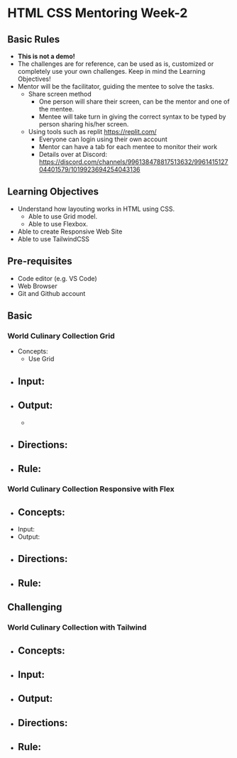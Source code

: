 # HTML CSS Mentoring Week-2

## Basic Rules
- **This is not a demo!**
- The challenges are for reference, can be used as is, customized or completely use your own challenges. Keep in mind the Learning Objectives!
- Mentor will be the facilitator, guiding the mentee to solve the tasks.
  - Share screen method
    - One person will share their screen, can be the mentor and one of the mentee.
    - Mentee will take turn in giving the correct syntax to be typed by person sharing his/her screen.
  - Using tools such as replit https://replit.com/
    - Everyone can login using their own account
    - Mentor can have a tab for each mentee to monitor their work
    - Details over at Discord: https://discord.com/channels/996138478817513632/996141512704401579/1019923694254043136

## Learning Objectives

- Understand how layouting works in HTML using CSS.
  - Able to use Grid model.
  - Able to use Flexbox.
- Able to create Responsive Web Site
- Able to use TailwindCSS

## Pre-requisites

- Code editor (e.g. VS Code)
- Web Browser
- Git and Github account

## Basic

### World Culinary Collection Grid

- Concepts:
  - Use Grid
- Input:
  - 
- Output: 
  - 
  - 
- Directions:
  - 
- Rule:
  - 

### World Culinary Collection Responsive with Flex
- Concepts: 
  - 
- Input: 
- Output: 
- Directions:
  - 
- Rule: 
  - 

## Challenging

### World Culinary Collection with Tailwind

- Concepts:
  - 
- Input:
  - 
- Output:
  - 
- Directions:
  - 
- Rule:
  - 